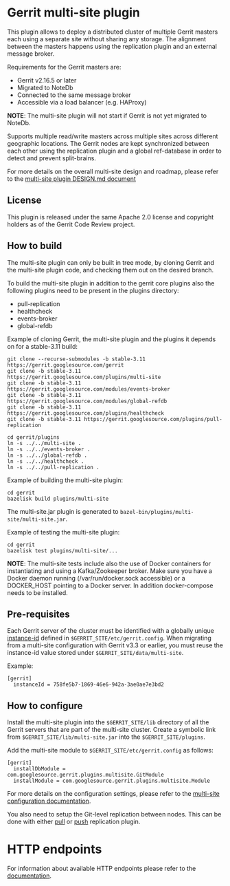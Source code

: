 # Gerrit multi-site plugin

This plugin allows to deploy a distributed cluster of multiple Gerrit masters
each using a separate site without sharing any storage. The alignment between
the masters happens using the replication plugin and an external message broker.

Requirements for the Gerrit masters are:

- Gerrit v2.16.5 or later
- Migrated to NoteDb
- Connected to the same message broker
- Accessible via a load balancer (e.g. HAProxy)

**NOTE**: The multi-site plugin will not start if Gerrit is not yet migrated
to NoteDb.

Supports multiple read/write masters across multiple sites across different
geographic locations. The Gerrit nodes are kept synchronized
between each other using the replication plugin and a global ref-database in
order to detect and prevent split-brains.

For more details on the overall multi-site design and roadmap, please refer
to the [multi-site plugin DESIGN.md document](DESIGN.md)

## License

This plugin is released under the same Apache 2.0 license and copyright holders
as of the Gerrit Code Review project.

## How to build

The multi-site plugin can only be built in tree mode, by cloning
Gerrit and the multi-site plugin code, and checking them out on the desired branch.

To build the multi-site plugin in addition to the gerrit core plugins also the
following plugins need to be present in the plugins directory:

- pull-replication
- healthcheck
- events-broker
- global-refdb

Example of cloning Gerrit, the multi-site plugin and the plugins it depends on
for a stable-3.11 build:

```
git clone --recurse-submodules -b stable-3.11 https://gerrit.googlesource.com/gerrit
git clone -b stable-3.11 https://gerrit.googlesource.com/plugins/multi-site
git clone -b stable-3.11 https://gerrit.googlesource.com/modules/events-broker
git clone -b stable-3.11 https://gerrit.googlesource.com/modules/global-refdb
git clone -b stable-3.11 https://gerrit.googlesource.com/plugins/healthcheck
git clone -b stable-3.11 https://gerrit.googlesource.com/plugins/pull-replication

cd gerrit/plugins
ln -s ../../multi-site .
ln -s ../../events-broker .
ln -s ../../global-refdb .
ln -s ../../healthcheck .
ln -s ../../pull-replication .
```

Example of building the multi-site plugin:

```
cd gerrit
bazelisk build plugins/multi-site
```

The multi-site.jar plugin is generated to `bazel-bin/plugins/multi-site/multi-site.jar`.

Example of testing the multi-site plugin:

```
cd gerrit
bazelisk test plugins/multi-site/...
```

**NOTE**: The multi-site tests include also the use of Docker containers for
instantiating and using a Kafka/Zookeeper broker. Make sure you have a Docker
daemon running (/var/run/docker.sock accessible) or a DOCKER_HOST pointing to
a Docker server. In addition docker-compose needs to be installed.

## Pre-requisites

Each Gerrit server of the cluster must be identified with a globally unique
[instance-id](https://gerrit-documentation.storage.googleapis.com/Documentation/3.4.5/config-gerrit.html#gerrit.instanceId)
defined in `$GERRIT_SITE/etc/gerrit.config`.
When migrating from a multi-site configuration with Gerrit v3.3 or earlier,
you must reuse the instance-id value stored under `$GERRIT_SITE/data/multi-site`.

Example:

```
[gerrit]
  instanceId = 758fe5b7-1869-46e6-942a-3ae0ae7e3bd2
```

## How to configure

Install the multi-site plugin into the `$GERRIT_SITE/lib` directory of all
the Gerrit servers that are part of the multi-site cluster.
Create a symbolic link from `$GERRIT_SITE/lib/multi-site.jar` into the
`$GERRIT_SITE/plugins`.

Add the multi-site module to `$GERRIT_SITE/etc/gerrit.config` as follows:

```
[gerrit]
  installDbModule = com.googlesource.gerrit.plugins.multisite.GitModule
  installModule = com.googlesource.gerrit.plugins.multisite.Module
```

For more details on the configuration settings, please refer to the
[multi-site configuration documentation](src/main/resources/Documentation/config.md).

You also need to setup the Git-level replication between nodes.
This can be done with either [pull](https://gerrit.googlesource.com/plugins/pull-replication/+/refs/heads/master/src/main/resources/Documentation/config.md) or [push](https://gerrit.googlesource.com/plugins/replication/+/refs/heads/master/src/main/resources/Documentation/config.md) replication plugin.

# HTTP endpoints

For information about available HTTP endpoints please refer to
the [documentation](src/main/resources/Documentation/http-endpoints.md).
